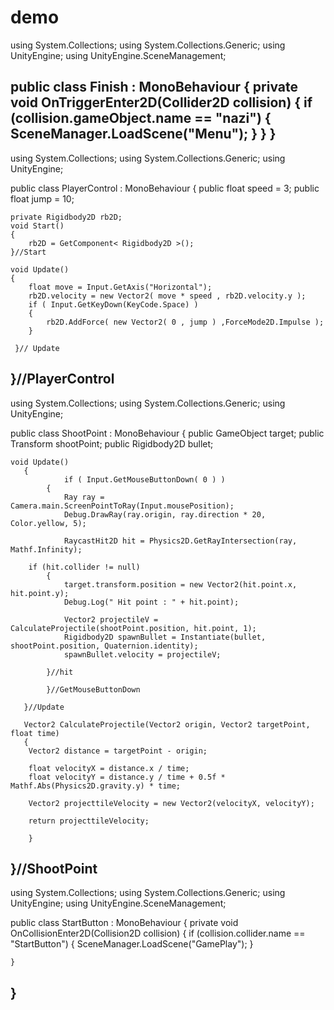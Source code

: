 # demo
using System.Collections;
using System.Collections.Generic;
using UnityEngine;
using UnityEngine.SceneManagement;

public class Finish : MonoBehaviour
{
    private void OnTriggerEnter2D(Collider2D collision)
    {
        if (collision.gameObject.name == "nazi")
        {
            SceneManager.LoadScene("Menu");
        }
    }
}
--------------------------------------------------

using System.Collections;
using System.Collections.Generic;
using UnityEngine;

public class PlayerControl : MonoBehaviour
{
    public float speed = 3;
    public float jump = 10;

    private Rigidbody2D rb2D;
    void Start()
    {
        rb2D = GetComponent< Rigidbody2D >();
    }//Start

    void Update()
    {
        float move = Input.GetAxis("Horizontal");
        rb2D.velocity = new Vector2( move * speed , rb2D.velocity.y );
        if ( Input.GetKeyDown(KeyCode.Space) )
        {
            rb2D.AddForce( new Vector2( 0 , jump ) ,ForceMode2D.Impulse );
        }
    
     }// Update
}//PlayerControl
--------------------------------------------------------------------------------

using System.Collections;
using System.Collections.Generic;
using UnityEngine;

public class ShootPoint : MonoBehaviour
{
    public GameObject target;
    public Transform shootPoint;
    public Rigidbody2D bullet;
        
    void Update()
       {
                if ( Input.GetMouseButtonDown( 0 ) )
            {
                Ray ray = Camera.main.ScreenPointToRay(Input.mousePosition);
                Debug.DrawRay(ray.origin, ray.direction * 20, Color.yellow, 5);
                
                RaycastHit2D hit = Physics2D.GetRayIntersection(ray, Mathf.Infinity);

        if (hit.collider != null)
            {
                target.transform.position = new Vector2(hit.point.x, hit.point.y);
                Debug.Log(" Hit point : " + hit.point);
 
                Vector2 projectileV = CalculateProjectile(shootPoint.position, hit.point, 1);
                Rigidbody2D spawnBullet = Instantiate(bullet, shootPoint.position, Quaternion.identity);
                spawnBullet.velocity = projectileV;
            
            }//hit

            }//GetMouseButtonDown
      
       }//Update

       Vector2 CalculateProjectile(Vector2 origin, Vector2 targetPoint, float time)
       {
        Vector2 distance = targetPoint - origin;
        
        float velocityX = distance.x / time;
        float velocityY = distance.y / time + 0.5f * Mathf.Abs(Physics2D.gravity.y) * time;

        Vector2 projecttileVelocity = new Vector2(velocityX, velocityY);

        return projecttileVelocity;

        }
    

}//ShootPoint
-------------------------------------------------------------------------------------

using System.Collections;
using System.Collections.Generic;
using UnityEngine;
using UnityEngine.SceneManagement;

public class StartButton : MonoBehaviour
{
    private void OnCollisionEnter2D(Collision2D collision)
    {
        if (collision.collider.name == "StartButton")
        {
            SceneManager.LoadScene("GamePlay");
        }
 
    }

}
---------------------------------------------------







